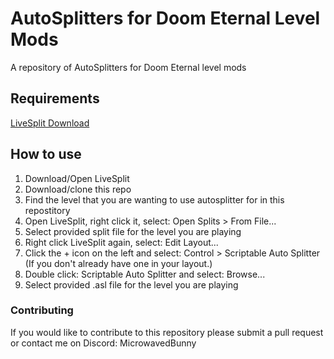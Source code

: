 # AutoSplitters for Doom Eternal Level Mods
A repository of AutoSplitters for Doom Eternal level mods 

## Requirements
[LiveSplit Download](https://livesplit.org/downloads/)

## How to use
1. Download/Open LiveSplit
2. Download/clone this repo
3. Find the level that you are wanting to use autosplitter for in this repostitory
4. Open LiveSplit, right click it, select: Open Splits > From File...
5. Select provided split file for the level you are playing
6. Right click LiveSplit again, select: Edit Layout...
7. Click the + icon on the left and select: Control > Scriptable Auto Splitter (If you don't already have one in your layout.)
8. Double click: Scriptable Auto Splitter and select: Browse...
9. Select provided .asl file for the level you are playing

### Contributing
If you would like to contribute to this repository please submit a pull request or contact me on Discord: MicrowavedBunny
